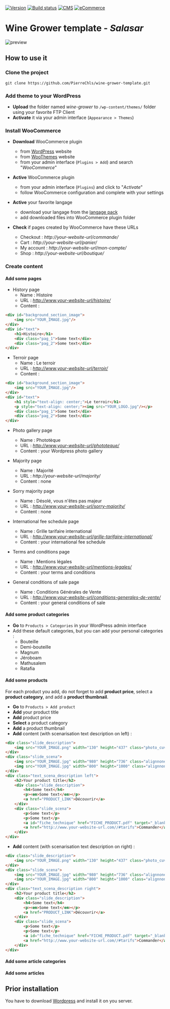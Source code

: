 [![Version](https://img.shields.io/badge/version-1.0-green.svg)](https://img.shields.io/badge/version-1.1-green.svg) [![Build status](https://img.shields.io/badge/build-passing-green.svg)](https://img.shields.io/badge/build-passing-green.svg) [![CMS](https://img.shields.io/badge/CMS-WordPress-lightgrey.svg)](https://img.shields.io/badge/CMS-WordPress-lightgrey.svg) [![eCommerce](https://img.shields.io/badge/E%20Commerce%20solution-WooCommerce-lightgrey.svg)](https://img.shields.io/badge/E%20Commerce%20solution-WooCommerce-lightgrey.svg)

# Wine Grower template - *Salasar*

![preview](https://raw.githubusercontent.com/PierreChls/wine-grower-template/template-salasar/wine-grower/images/preview.png)

## How to use it

### Clone the project

    git clone https://github.com/PierreChls/wine-grower-template.git
    
### Add theme to your WordPress

- **Upload** the folder named *wine-grower* to `/wp-content/themes/` folder using your favorite FTP Client
- **Activate** it via your admin interface (`Appearance > Themes`)

### Install WooCommerce

- **Download** WooCommerce plugin 
    - from [WordPress](https://fr.wordpress.org/plugins/woocommerce/) website  
    - from [WooThemes](https://www.woothemes.com/woocommerce/) website 
    - from your admin interface (`Plugins > Add`) and search "*WooCommerce*"
    
- **Active** WooCommerce plugin 
    - from your admin interface (`Plugins`) and click to "*Activate*"
    - follow WooCommerce configuration and complete with your settings
    
- **Active** your favorite langage
    - download your langage from the [langage pack](https://translate.wordpress.org/projects/wp-plugins/woocommerce/language-packs)
    - add downloaded files into WooCommerce plugin folder
    
- **Check** if pages created by WooCommerce have these URLs
    - Checkout : *http://your-website-url/commande/*
    - Cart : *http://your-website-url/panier/*
    - My account : *http://your-website-url/mon-compte/*
    - Shop : *http://your-website-url/boutique/*
    
 
### Create content

#### Add some pages

- History page
    - Name : Histoire
    - URL : *http://www.your-website-url/histoire/*
    - Content : 

```html
<div id="background_section_image">
    <img src="YOUR_IMAGE.jpg"/>
</div>
<div id="text">
    <h1>Histoire</h1>
    <div class="pag_1">Some text</div>
    <div class="pag_2">Some text</div>
</div>
```

- Terroir page
    - Name : Le terroir
    - URL : *http://www.your-website-url/terroir/*
    - Content : 

```html
<div id="background_section_image">
    <img src="YOUR_IMAGE.jpg"/>
</div>
<div id="text">
    <h1 style="text-align: center;">Le terroir</h1>
    <p style="text-align: center;"><img src="YOUR_LOGO.jpg"/></p>
    <div class="pag_1">Some text</div>
    <div class="pag_2">Some text</div>
</div>
```

- Photo gallery page
    - Name : Phototèque
    - URL : *http://www.your-website-url/phototeque/*
    - Content : your Wordpress photo gallery
        
- Majority page
    - Name : Majorité
    - URL : *http://your-website-url/majority/*
    - Content : none

- Sorry majority page
    - Name : Désolé, vous n'êtes pas majeur
    - URL : *http://www.your-website-url/sorry-majority/*
    - Content : none
    
- International fee schedule page
    - Name : Grille tarifaire international
    - URL : *http://www.your-website-url/grille-tarifaire-international/*
    - Content : your international fee schedule

- Terms and conditions page
    - Name : Mentions légales
    - URL : *http://www.your-website-url/mentions-legales/*
    - Content : your terms and conditions

- General conditions of sale page
    - Name : Conditions Générales de Vente
    - URL : *http://www.your-website-url/conditions-generales-de-vente/*
    - Content : your general conditions of sale

#### Add some product categories

- **Go** to `Products > Categories` in your WordPress admin interface
- Add these default categories, but you can add your personal categories :
    - Bouteille
    - Demi-bouteille
    - Magnum
    - Jéroboam
    - Mathusalem
    - Ratafia

#### Add some products

For each product you add, do not forget to add **product price**, select a **product category**, and add a **product thumbnail**.

- **Go** to `Products > Add product`
- **Add** your product title
- **Add** product price
- **Select** a product category
- **Add** a product thumbnail
- **Add** content (with scenarisation text description on left) : 

```html
<div class="slide_description">
    <img src="YOUR_IMAGE.png" width="130" height="437" class="photo_cuv alignnone size-full wp-image-111" />
</div>
<div class="slide_scena">
    <img src="YOUR_IMAGE.jpg" width="980" height="736" class="alignnone size-large wp-image-112" />
    <img src="YOUR_IMAGE.jpg" width="800" height="1000" class="alignnone size-full wp-image-130" />
</div>
<div class="text_scena_description left">
    <h2>Your product title</h2>
    <div class="slide_description">
        <h4>Some text</h4>
        <p><em>Some text</em></p>
        <a href="PRODUCT_LINK">Découvrir</a>
    </div>
    <div class="slide_scena">
        <p>Some text</p>
        <p>Some text</p>
        <a id="fiche_technique" href="FICHE_PRODUCT.pdf" target="_blank">Fiche technique</a>
        <a href="http://www.your-website-url.com//#tarifs">Commander</a>
    </div>
</div>
```

- **Add** content (with scenarisation text description on right) : 

```html
<div class="slide_description">
    <img src="YOUR_IMAGE.png" width="130" height="437" class="photo_cuv alignnone size-full wp-image-111" />
</div>
<div class="slide_scena">
    <img src="YOUR_IMAGE.jpg" width="980" height="736" class="alignnone size-large wp-image-112" />
    <img src="YOUR_IMAGE.jpg" width="800" height="1000" class="alignnone size-full wp-image-130" />
</div>
<div class="text_scena_description right">
    <h2>Your product title</h2>
    <div class="slide_description">
        <h4>Some text</h4>
        <p><em>Some text</em></p>
        <a href="PRODUCT_LINK">Découvrir</a>
    </div>
    <div class="slide_scena">
        <p>Some text</p>
        <p>Some text</p>
        <a id="fiche_technique" href="FICHE_PRODUCT.pdf" target="_blank">Fiche technique</a>
        <a href="http://www.your-website-url.com//#tarifs">Commander</a>
    </div>
</div>
```

#### Add some article categories

#### Add some articles   

    
## Prior installation

You have to download [Wordpress](https://wordpress.org/download/) and install it on you server.


